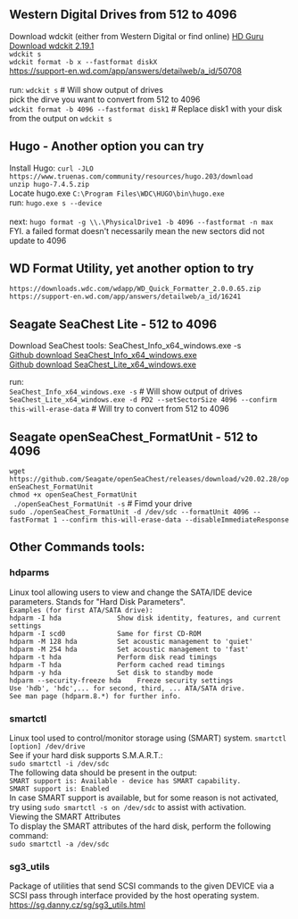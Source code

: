 ## Western Digital Drives from 512 to 4096 <br>
Download wdckit (either from Western Digital or find online) [HD Guru Download wdckit 2.19.1](https://files.hddguru.com/index.php?action=downloadfile&filename=wdckit-2.19.1.zip&directory=Software/Western%20Digital&) <br>
`wdckit s` <br>
`wdckit format -b x --fastformat diskX` <br>
https://support-en.wd.com/app/answers/detailweb/a_id/50708 <br>
<br>
run: `wdckit s`  # Will show output of drives <br>
pick the dirve you want to convert from 512 to 4096 <br>
`wdckit format -b 4096 --fastformat disk1` # Replace disk1 with your disk from the output on `wdckit s` <br>

## Hugo - Another option you can try <br>
Install Hugo: `curl -JLO https://www.truenas.com/community/resources/hugo.203/download` <br>
`unzip hugo-7.4.5.zip` <br>
Locate hugo.exe `C:\Program Files\WDC\HUGO\bin\hugo.exe` <br>
run: `hugo.exe s --device` <br>
<br>
next: `hugo format -g \\.\PhysicalDrive1 -b 4096 --fastformat -n max` <br>
FYI. a failed format doesn't necessarily mean the new sectors did not update to 4096 <br>

## WD Format Utility, yet another option to try <br>
`https://downloads.wdc.com/wdapp/WD_Quick_Formatter_2.0.0.65.zip` <br>
`https://support-en.wd.com/app/answers/detailweb/a_id/16241` <br>

## Seagate SeaChest Lite - 512 to 4096 <br>
Download SeaChest tools: SeaChest_Info_x64_windows.exe -s <br> 
[Github download SeaChest_Info_x64_windows.exe](https://github.com/Seagate/ToolBin/blob/master/SeaChest/Info/v2.5.0/Windows/SeaChest_Info_x64_windows.exe) <br>
[Github download SeaChest_Lite_x64_windows.exe](https://github.com/Seagate/ToolBin/blob/master/SeaChest/Lite/v1.9.2/Windows/SeaChest_Lite_x64_windows.exe) <br>

run: <br>
`SeaChest_Info_x64_windows.exe -s`  # Will show output of drives <br>
`SeaChest_Lite_x64_windows.exe -d PD2 --setSectorSize 4096 --confirm this-will-erase-data` # Will try to convert from 512 to 4096 <br>

## Seagate openSeaChest_FormatUnit - 512 to 4096 <br>
`wget https://github.com/Seagate/openSeaChest/releases/download/v20.02.28/openSeaChest_FormatUnit` <br>
`chmod +x openSeaChest_FormatUnit` <br>
` ./openSeaChest_FormatUnit -s` # Fimd your drive <br>
`sudo ./openSeaChest_FormatUnit -d /dev/sdc --formatUnit 4096 --fastFormat 1 --confirm this-will-erase-data --disableImmediateResponse` <br>

## Other Commands tools: <br>
### hdparms
Linux tool allowing users to view and change the SATA/IDE device parameters. Stands for "Hard Disk Parameters".  <br>
`Examples (for first ATA/SATA drive):` <br>
`hdparm -I hda              Show disk identity, features, and current settings` <br>
`hdparm -I scd0             Same for first CD-ROM` <br>
`hdparm -M 128 hda          Set acoustic management to 'quiet'` <br>
`hdparm -M 254 hda          Set acoustic management to 'fast'` <br>
`hdparm -t hda              Perform disk read timings` <br>
`hdparm -T hda              Perform cached read timings` <br>
`hdparm -y hda              Set disk to standby mode` <br>
`hdparm --security-freeze hda    Freeze security settings` <br>
`Use 'hdb', 'hdc',... for second, third, ... ATA/SATA drive.` <br>
`See man page (hdparm.8.*) for further info.` <br>

### smartctl <br>
Linux tool used to control/monitor storage using (SMART) system. `smartctl [option] /dev/drive` <br>
See if your hard disk supports S.M.A.R.T.: <br>
`sudo smartctl -i /dev/sdc` <br>
The following data should be present in the output: <br>
`SMART support is: Available - device has SMART capability.` <br>
`SMART support is: Enabled` <br>
In case SMART support is available, but for some reason is not activated, try using `sudo smartctl -s on /dev/sdc` to assist with activation. <br>
Viewing the SMART Attributes <br>
To display the SMART attributes of the hard disk, perform the following command: <br>
`sudo smartctl -a /dev/sdc` <br>
 
### sg3_utils <br>
Package of utilities that send SCSI commands to the given DEVICE via a SCSI pass through interface provided by the host operating system. <br>
https://sg.danny.cz/sg/sg3_utils.html <br>
